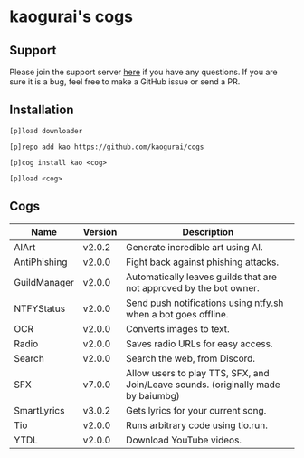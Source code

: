 # kaogurai's cogs

## Support

Please join the support server [here](https://discord.gg/p6ehU9qhg8) if you have any questions. If you are sure it is a bug, feel free to make a GitHub issue or send a PR.

## Installation

```shell
[p]load downloader

[p]repo add kao https://github.com/kaogurai/cogs

[p]cog install kao <cog>

[p]load <cog>
```

## Cogs

| Name         | Version | Description                                                                       |
| ------------ | ------- | --------------------------------------------------------------------------------- |
| AIArt        | v2.0.2  | Generate incredible art using AI.                                                 |
| AntiPhishing | v2.0.0  | Fight back against phishing attacks.                                              |
| GuildManager | v2.0.0  | Automatically leaves guilds that are not approved by the bot owner.               |
| NTFYStatus   | v2.0.0  | Send push notifications using ntfy.sh when a bot goes offline.                    |
| OCR          | v2.0.0  | Converts images to text.                                                          |
| Radio        | v2.0.0  | Saves radio URLs for easy access.                                                 |
| Search       | v2.0.0  | Search the web, from Discord.                                                     |
| SFX          | v7.0.0  | Allow users to play TTS, SFX, and Join/Leave sounds. (originally made by baiumbg) |
| SmartLyrics  | v3.0.2  | Gets lyrics for your current song.                                                |
| Tio          | v2.0.0  | Runs arbitrary code using tio.run.                                                |
| YTDL         | v2.0.0  | Download YouTube videos.                                                          |

